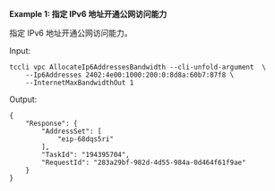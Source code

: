 **Example 1: 指定 IPv6 地址开通公网访问能力**

指定 IPv6 地址开通公网访问能力。

Input: 

```
tccli vpc AllocateIp6AddressesBandwidth --cli-unfold-argument  \
    --Ip6Addresses 2402:4e00:1000:200:0:8d8a:60b7:87f8 \
    --InternetMaxBandwidthOut 1
```

Output: 
```
{
    "Response": {
        "AddressSet": [
            "eip-68dqs5ri"
        ],
        "TaskId": "194395704",
        "RequestId": "283a29bf-982d-4d55-984a-0d464f61f9ae"
    }
}
```

